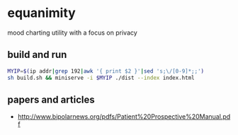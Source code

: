# equanimity

mood charting utility with a focus on privacy

## build and run

```sh
MYIP=$(ip addr|grep 192|awk '{ print $2 }'|sed 's;\/[0-9]*;;')
sh build.sh && miniserve -i $MYIP ./dist --index index.html
```

## papers and articles

- http://www.bipolarnews.org/pdfs/Patient%20Prospective%20Manual.pdf
